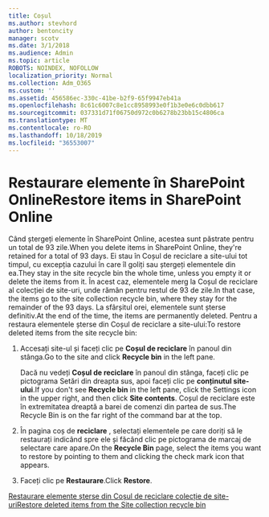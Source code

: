 ```yaml
---
title: Coșul
ms.author: stevhord
author: bentoncity
manager: scotv
ms.date: 3/1/2018
ms.audience: Admin
ms.topic: article
ROBOTS: NOINDEX, NOFOLLOW
localization_priority: Normal
ms.collection: Adm_O365
ms.custom: ''
ms.assetid: 456586ec-330c-41be-b2f9-65f9947eb41a
ms.openlocfilehash: 8c61c6007c8e1cc8958993e0f1b3e0e6c0dbb617
ms.sourcegitcommit: 037331d71f06750d972c0b6278b23bb15c4806ca
ms.translationtype: MT
ms.contentlocale: ro-RO
ms.lasthandoff: 10/18/2019
ms.locfileid: "36553007"
---
```

# <a name="restore-items-in-sharepoint-online"></a><span data-ttu-id="6010a-102">Restaurare elemente în SharePoint Online</span><span class="sxs-lookup"><span data-stu-id="6010a-102">Restore items in SharePoint Online</span></span>

<span data-ttu-id="6010a-103">Când ștergeți elemente în SharePoint Online, acestea sunt păstrate pentru un total de 93 zile.</span><span class="sxs-lookup"><span data-stu-id="6010a-103">When you delete items in SharePoint Online, they're retained for a total of 93 days.</span></span> <span data-ttu-id="6010a-104">Ei stau în Coșul de reciclare a site-ului tot timpul, cu excepția cazului în care îl goliți sau ștergeți elementele din ea.</span><span class="sxs-lookup"><span data-stu-id="6010a-104">They stay in the site recycle bin the whole time, unless you empty it or delete the items from it.</span></span> <span data-ttu-id="6010a-105">În acest caz, elementele merg la Coșul de reciclare al colecției de site-uri, unde rămân pentru restul de 93 de zile.</span><span class="sxs-lookup"><span data-stu-id="6010a-105">In that case, the items go to the site collection recycle bin, where they stay for the remainder of the 93 days.</span></span> <span data-ttu-id="6010a-106">La sfârșitul orei, elementele sunt șterse definitiv.</span><span class="sxs-lookup"><span data-stu-id="6010a-106">At the end of the time, the items are permanently deleted.</span></span> <span data-ttu-id="6010a-107">Pentru a restaura elementele șterse din Coșul de reciclare a site-ului:</span><span class="sxs-lookup"><span data-stu-id="6010a-107">To restore deleted items from the site recycle bin:</span></span>
  
1. <span data-ttu-id="6010a-108">Accesați site-ul și faceți clic pe **Coșul de reciclare** în panoul din stânga.</span><span class="sxs-lookup"><span data-stu-id="6010a-108">Go to the site and click **Recycle bin** in the left pane.</span></span> 
    
    <span data-ttu-id="6010a-109">Dacă nu vedeți **Coșul de reciclare** în panoul din stânga, faceți clic pe pictograma Setări din dreapta sus, apoi faceți clic pe **conținutul site-ului**.</span><span class="sxs-lookup"><span data-stu-id="6010a-109">If you don't see **Recycle bin** in the left pane, click the Settings icon in the upper right, and then click **Site contents**.</span></span> <span data-ttu-id="6010a-110">Coșul de reciclare este în extremitatea dreaptă a barei de comenzi din partea de sus.</span><span class="sxs-lookup"><span data-stu-id="6010a-110">The Recycle Bin is on the far right of the command bar at the top.</span></span>
    
2. <span data-ttu-id="6010a-111">În pagina coș de **reciclare** , selectați elementele pe care doriți să le restaurați indicând spre ele și făcând clic pe pictograma de marcaj de selectare care apare.</span><span class="sxs-lookup"><span data-stu-id="6010a-111">On the **Recycle Bin** page, select the items you want to restore by pointing to them and clicking the check mark icon that appears.</span></span> 
    
3. <span data-ttu-id="6010a-112">Faceți clic pe **Restaurare**.</span><span class="sxs-lookup"><span data-stu-id="6010a-112">Click **Restore**.</span></span>
    
[<span data-ttu-id="6010a-113">Restaurare elemente șterse din Coșul de reciclare colecție de site-uri</span><span class="sxs-lookup"><span data-stu-id="6010a-113">Restore deleted items from the Site collection recycle bin</span></span>](https://go.microsoft.com/fwlink/?linkid=866439)
  

